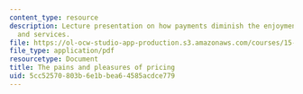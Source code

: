 ```yaml
---
content_type: resource
description: Lecture presentation on how payments diminish the enjoyment of products
  and services.
file: https://ol-ocw-studio-app-production.s3.amazonaws.com/courses/15-821-listening-to-the-customer-fall-2002/5cc52570803b6e1bbea64585acdce779_redblack20copy.pdf
file_type: application/pdf
resourcetype: Document
title: The pains and pleasures of pricing
uid: 5cc52570-803b-6e1b-bea6-4585acdce779
---
```

